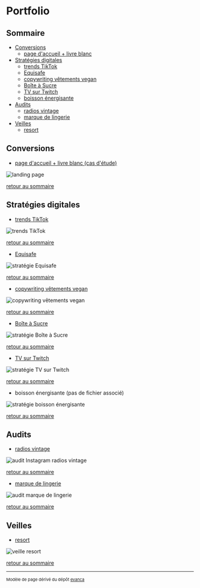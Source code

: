 # Portfolio

## Sommaire

- [Conversions](#conversions)
  - [page d'accueil + livre blanc](#livre-blanc) 
- [Stratégies digitales](#stratégies-digitales-)
  - [trends TikTok](#strat-trends)  
  - [Equisafe](#strat-equisafe)
  - [copywriting vêtements vegan](#strat-copywriting)  
  - [Boîte à Sucre](#strat-boite-a-sucre)
  - [TV sur Twitch](#strat-tv-twitch)
  - [boisson énergisante](#strat-boisson-energisante) 
- [Audits](#audits)
  - [radios vintage](#audit-radios-vintage)
  - [marque de lingerie](#audit-marque-lingerie)
- [Veilles](#veilles)
  - [resort](#veille-resort)
 
## Conversions
- <a name="livre-blanc"></a>[page d'accueil + livre blanc (cas d'étude)](https://montag.nard.ca/livre-blanc)
<img src="images/strat_vasselle_landing_page.png?raw=true" alt="landing page"/>

[retour au sommaire](#sommaire)

## Stratégies digitales 
- <a name="strat-trends"></a>[trends TikTok](/pdf/strat_trends_Tiktok.pdf)
<img src="images/strat_trends_Tiktok.png?raw=true" alt="trends TikTok"/>

[retour au sommaire](#sommaire)

- <a name="strat-equisafe"></a>[Equisafe](/pdf/strat_Equisafe.pdf)
<img src="images/strat_Equisafe.png?raw=true" alt="stratégie Equisafe"/>

[retour au sommaire](#sommaire)

- <a name="strat-copywriting"></a>[copywriting vêtements vegan](/pdf/strat_vegan.pdf)
<img src="images/strat_vegan.png?raw=true" alt="copywriting vêtements vegan"/>

[retour au sommaire](#sommaire)

- <a name="strat-boite-a-sucre"></a>[Boîte à Sucre](/pdf/strat_Boîte_à_Sucre.pdf)
<img src="images/strat_Boîte_à_Sucre.png?raw=true" alt="stratégie Boîte à Sucre"/>

[retour au sommaire](#sommaire)

- <a name="strat-tv-twitch"></a>[TV sur Twitch](/pdf/strat_Twitch_tv.pdf)
<img src="images/strat_Twitch_tv.png?raw=true" alt="stratégie TV sur Twitch"/>

[retour au sommaire](#sommaire)

- <a name="strat-boisson-energisante"></a>boisson énergisante (pas de fichier associé)
<img src="images/strat_Whatsapp_boisson_énergisante.png?raw=true" alt="stratégie boisson énergisante"/>

[retour au sommaire](#sommaire)

## Audits

- <a name="audit-radios-vintage"></a>[radios vintage](/pdf/audit_Insta_radio.pdf)
<img src="images/audit_Insta_radio.png?raw=true" alt="audit Instagram radios vintage"/>

[retour au sommaire](#sommaire)

- <a name="audit-marque-lingerie"></a>[marque de lingerie](/pdf/audit_lingerie.pdf)
<img src="images/audit_lingerie.png?raw=true" alt="audit marque de lingerie"/>

[retour au sommaire](#sommaire)

## Veilles

- <a name="veille-resort"></a>[resort](/pdf/veille_resort.pdf)
<img src="images/veille_resort.png?raw=true" alt="veille resort"/>

[retour au sommaire](#sommaire)

---

<p style="font-size:11px">Modèle de page dérivé du dépôt <a href="https://github.com/evanca/quick-portfolio">evanca</a></p>
<!-- Remove above link if you don't want to attibute -->
